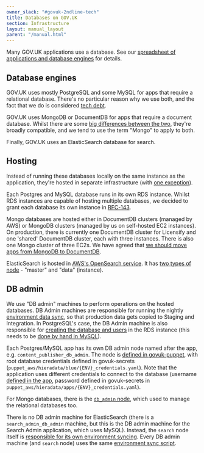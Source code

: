 ```yaml
---
owner_slack: "#govuk-2ndline-tech"
title: Databases on GOV.UK
section: Infrastructure
layout: manual_layout
parent: "/manual.html"
---
```


Many GOV.UK applications use a database. See our [spreadsheet of applications and database engines](https://docs.google.com/spreadsheets/d/1rBZeeaT9XevaRvstMjw2YsbSsoB7IqgWjpJz5oAO9nM/edit#gid=1368371571) for details.

## Database engines

GOV.UK uses mostly PostgreSQL and some MySQL for apps that require a relational database. There's no particular reason why we use both, and the fact that we do is considered [tech debt](https://trello.com/c/zlfgSJlV/69-govuk-uses-mysql-and-postgresql-and-mongo).

GOV.UK uses MongoDB or DocumentDB for apps that require a document database. Whilst there are some [big differences between the two](https://www.mongodb.com/atlas-vs-amazon-documentdb), they're broadly compatible, and we tend to use the term "Mongo" to apply to both.

Finally, GOV.UK uses an ElasticSearch database for search.

## Hosting

Instead of running these databases locally on the same instance as the application, they're hosted in separate infrastructure (with [one exception](/repos/govuk-aws/guides/rds-database-management.html)).

Each Postgres and MySQL database runs in its own RDS instance. Whilst RDS instances are capable of hosting multiple databases, we decided to grant each database its own instance in [RFC-143](https://github.com/alphagov/govuk-rfcs/blob/main/rfc-143-split-database-instances.md).

Mongo databases are hosted either in DocumentDB clusters (managed by AWS) or MongoDB clusters (managed by us on self-hosted EC2 instances). On production, there is currently one DocumentDB cluster for Licensify and one 'shared' DocumentDB cluster, each with three instances. There is also one Mongo cluster of three EC2s. We have agreed that [we should move apps from MongoDB to DocumentDB](https://docs.publishing.service.gov.uk/repos/govuk-aws/architecture/decisions/0038-mongo_replacement_by_documentdb.html).

ElasticSearch is hosted in [AWS's OpenSearch service](https://eu-west-1.console.aws.amazon.com/esv3/home?region=eu-west-1#opensearch/domains). It has [two types of node](https://github.com/alphagov/govuk-aws/blob/6b5f78824bb14f5f6aaa7f7d269915b7831a13c3/terraform/projects/app-elasticsearch6/main.tf#L186-L193) - "master" and "data" (instance).

## DB admin

We use "DB admin" machines to perform operations on the hosted databases. DB Admin machines are responsible for running the nightly [environment data sync](https://docs.publishing.service.gov.uk/manual/govuk-env-sync.html), so that production data gets copied to Staging and Integration. In PostgreSQL's case, the DB Admin machine is also responsible for [creating the database and users](https://github.com/alphagov/govuk-puppet/blob/d55621eb71c734dd27583e088cd1ffd633bdc721/modules/govuk/manifests/node/s_content_publisher_db_admin.pp#L43-L44) in the RDS instance (this needs to be [done by hand in MySQL](https://docs.publishing.service.gov.uk/repos/govuk-puppet/create-mysql-db-and-users.html)).

Each Postgres/MySQL app has its own DB admin node named after the app, e.g. `content_publisher_db_admin`. The node is [defined in govuk-puppet](https://github.com/alphagov/govuk-puppet/blob/d55621eb71c734dd27583e088cd1ffd633bdc721/modules/govuk/manifests/node/s_content_publisher_db_admin.pp#L24), with root database credentials defined in govuk-secrets (`puppet_aws/hieradata/blue/{ENV}_credentials.yaml`). Note that the application uses different credentials to connect to the database (username [defined in the app](https://github.com/alphagov/content-publisher/blob/f81952ba9f999b06d81e6d79fed9ea1d9372e145/config/database.yml#L19), password defined in govuk-secrets in `puppet_aws/hieradata/apps/{ENV}_credentials.yaml`).

For Mongo databases, there is the [`db_admin` node](https://github.com/alphagov/govuk-puppet/blob/3047076651d6a7790bacf2c40277220e97ac53f9/modules/govuk/manifests/node/s_db_admin.pp#L5), which used to manage the relational databases too.

There is no DB admin machine for ElasticSearch (there is a `search_admin_db_admin` machine, but this is the DB admin machine for the Search Admin application, which uses MySQL). Instead, the `search` node itself is [responsible for its own environment syncing](https://github.com/alphagov/govuk-puppet/blob/df7d619ea8ab96e1a6086a384e7d5fdada68a7fe/modules/govuk/manifests/node/s_search.pp#L18). Every DB admin machine (and `search` node) uses the same [environment sync script](https://github.com/alphagov/govuk-puppet/blob/main/modules/govuk_env_sync/files/govuk_env_sync.sh).
